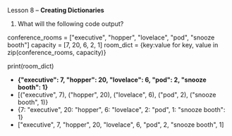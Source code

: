 Lesson 8 – **Creating Dictionaries**

1.	What will the following code output?

conference_rooms = ["executive", "hopper", "lovelace", "pod", "snooze booth"]
capacity = [7, 20, 6, 2, 1]
room_dict = {key:value for key, value in zip(conference_rooms, capacity)}

print(room_dict)

-	**{"executive": 7, "hopper": 20, "lovelace": 6, "pod": 2, "snooze booth": 1}**
-	[("executive", 7), ("hopper", 20), ("lovelace", 6), ("pod", 2), ("snooze booth", 1)}
-	{7: "executive", 20: "hopper", 6: "lovelace", 2: "pod", 1: "snooze booth": 1}
-	["executive", 7, "hopper", 20, "lovelace", 6, "pod", 2, "snooze booth", 1]
